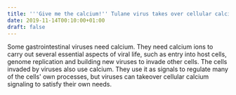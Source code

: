 ```yaml
---
title: '''Give me the calcium!'' Tulane virus takes over cellular calcium signaling to replicate'
date: 2019-11-14T00:10:00+01:00
draft: false
---
```


Some gastrointestinal viruses need calcium. They need calcium ions to carry out several essential aspects of viral life, such as entry into host cells, genome replication and building new viruses to invade other cells. The cells invaded by viruses also use calcium. They use it as signals to regulate many of the cells' own processes, but viruses can takeover cellular calcium signaling to satisfy their own needs.